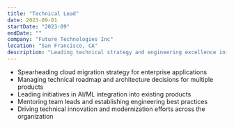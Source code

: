 ```yaml
---
title: "Technical Lead"
date: 2023-09-01
startDate: "2023-09"
endDate: ""
company: "Future Technologies Inc"
location: "San Francisco, CA"
description: "Leading technical strategy and engineering excellence initiatives"
---
```


- Spearheading cloud migration strategy for enterprise applications
- Managing technical roadmap and architecture decisions for multiple products
- Leading initiatives in AI/ML integration into existing products
- Mentoring team leads and establishing engineering best practices
- Driving technical innovation and modernization efforts across the organization 